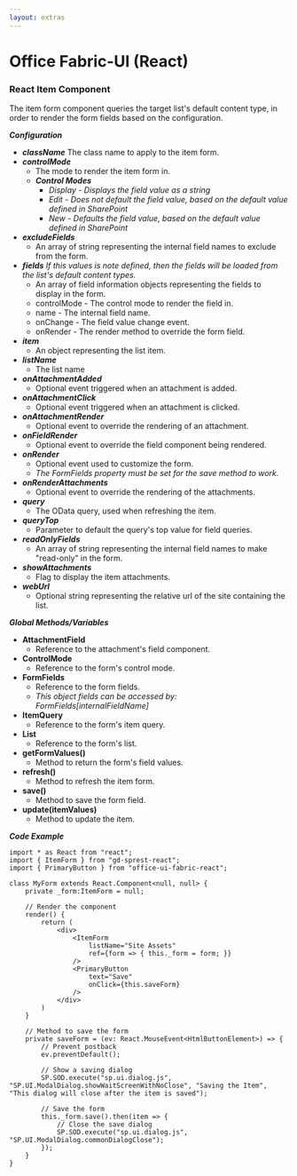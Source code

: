 ```yaml
---
layout: extras
---
```

# Office Fabric-UI (React)

### React Item Component

The item form component queries the target list's default content type, in order to render the form fields based on the configuration.

**_Configuration_**

* _**className**_
    The class name to apply to the item form.
* _**controlMode**_
    * The mode to render the item form in.
    * _**Control Modes**_
        * _Display - Displays the field value as a string_
        * _Edit - Does not default the field value, based on the default value defined in SharePoint_
        * _New - Defaults the field value, based on the default value defined in SharePoint_
* _**excludeFields**_
    * An array of string representing the internal field names to exclude from the form.
* _**fields**_
    _If this values is note defined, then the fields will be loaded from the list's default content types._
    * An array of field information objects representing the fields to display in the form.
    * controlMode - The control mode to render the field in.
    * name - The internal field name.
    * onChange - The field value change event.
    * onRender - The render method to override the form field.
* _**item**_
    * An object representing the list item.
* _**listName**_
    * The list name
* _**onAttachmentAdded**_
    * Optional event triggered when an attachment is added.
* _**onAttachmentClick**_
    * Optional event triggered when an attachment is clicked.
* _**onAttachmentRender**_
    * Optional event to override the rendering of an attachment.
* _**onFieldRender**_
    * Optional event to override the field component being rendered.
* _**onRender**_
    * Optional event used to customize the form.
    * _The FormFields property must be set for the save method to work._
* _**onRenderAttachments**_
    * Optional event to override the rendering of the attachments.
* _**query**_
    * The OData query, used when refreshing the item.
* _**queryTop**_
    * Parameter to default the query's top value for field queries.
* _**readOnlyFields**_
    * An array of string representing the internal field names to make "read-only" in the form.
* _**showAttachments**_
    * Flag to display the item attachments.
* _**webUrl**_
    * Optional string representing the relative url of the site containing the list.

**_Global Methods/Variables_**

* **AttachmentField**
    * Reference to the attachment's field component.
* **ControlMode**
    * Reference to the form's control mode.
* **FormFields**
    * Reference to the form fields.
    * _This object fields can be accessed by: FormFields[internalFieldName]_
* **ItemQuery**
    * Reference to the form's item query.
* **List**
    * Reference to the form's list.
* **getFormValues()**
    * Method to return the form's field values.
* **refresh()**
    * Method to refresh the item form.
* **save()**
    * Method to save the form field.
* **update(itemValues)**
    * Method to update the item.

**_Code Example_**

```tsx
import * as React from "react";
import { ItemForm } from "gd-sprest-react";
import { PrimaryButton } from "office-ui-fabric-react";

class MyForm extends React.Component<null, null> {
    private _form:ItemForm = null;

    // Render the component
    render() {
        return (
            <div>
                <ItemForm
                    listName="Site Assets"
                    ref={form => { this._form = form; }}
                />
                <PrimaryButton
                    text="Save"
                    onClick={this.saveForm}
                />
            </div>
        )
    }

    // Method to save the form
    private saveForm = (ev: React.MouseEvent<HtmlButtonElement>) => {
        // Prevent postback
        ev.preventDefault();

        // Show a saving dialog
        SP.SOD.execute("sp.ui.dialog.js", "SP.UI.ModalDialog.showWaitScreenWithNoClose", "Saving the Item", "This dialog will close after the item is saved");

        // Save the form
        this._form.save().then(item => {
            // Close the save dialog
            SP.SOD.execute("sp.ui.dialog.js", "SP.UI.ModalDialog.commonDialogClose");
        });
    }
}
```